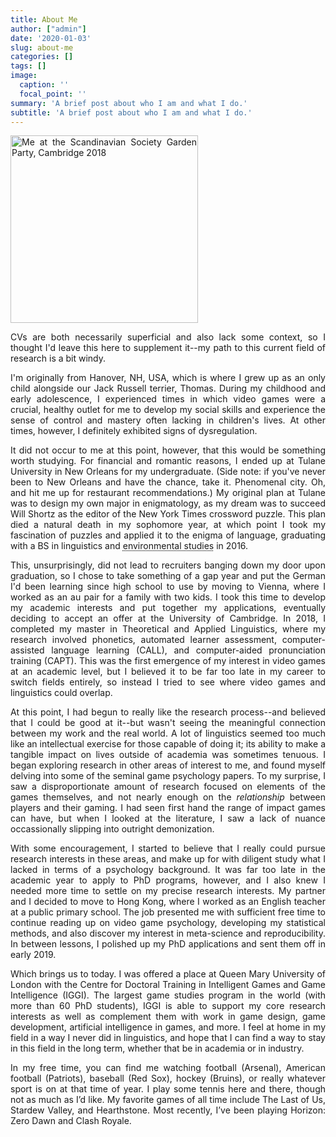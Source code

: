 ```yaml
---
title: About Me
author: ["admin"]
date: '2020-01-03'
slug: about-me
categories: []
tags: []
image:
  caption: ''
  focal_point: ''
summary: 'A brief post about who I am and what I do.'
subtitle: 'A brief post about who I am and what I do.'
---
```

<style>
body {
  text-align: justify;
}
h1, h2, h3, h4, h5, h6 {
  text-align: left;
}
</style>

<img src="/img/scansoc.jpg" alt="Me at the Scandinavian Society Garden Party, Cambridge 2018" width="300"/>

CVs are both necessarily superficial and also lack some context, so I thought I'd leave this here to supplement it--my path to this current field of research is a bit windy. 

I'm originally from Hanover, NH, USA, which is where I grew up as an only child alongside our Jack Russell terrier, Thomas. During my childhood and early adolescence, I experienced times in which video games were a crucial, healthy outlet for me to develop my social skills and experience the sense of control and mastery often lacking in children's lives. At other times, however, I definitely exhibited signs of dysregulation. 

It did not occur to me at this point, however, that this would be something worth studying. For financial and romantic reasons, I ended up at Tulane University in New Orleans for my undergraduate. (Side note: if you've never been to New Orleans and have the chance, take it. Phenomenal city. Oh, and hit me up for restaurant recommendations.) My original plan at Tulane was to design my own major in enigmatology, as my dream was to succeed Will Shortz as the editor of the New York Times crossword puzzle. This plan died a natural death in my sophomore year, at which point I took my fascination of puzzles and applied it to the enigma of language, graduating with a BS in linguistics and <abbr title="Why I majored in environmental studies, I couldn't tell you to this day.">environmental studies</abbr> in 2016. 

This, unsurprisingly, did not lead to recruiters banging down my door upon graduation, so I chose to take something of a gap year and put the German I'd been learning since high school to use by moving to Vienna, where I worked as an au pair for a family with two kids. I took this time to develop my academic interests and put together my applications, eventually deciding to accept an offer at the University of Cambridge. In 2018, I completed my master in Theoretical and Applied Linguistics, where my research involved  phonetics, automated learner assessment, computer-assisted language learning (CALL), and computer-aided pronunciation training (CAPT). This was the first emergence of my interest in video games at an academic level, but I believed it to be far too late in my career to switch fields entirely, so instead I tried to see where video games and linguistics could overlap. 

At this point, I had begun to really like the research process--and believed that I could be good at it--but wasn't seeing the meaningful connection between my work and the real world. A lot of linguistics seemed too much like an intellectual exercise for those capable of doing it; its ability to make a tangible impact on lives outside of academia was sometimes tenuous. I began exploring research in other areas of interest to me, and found myself delving into some of the seminal game psychology papers. To my surprise, I saw a disproportionate amount of research focused on elements of the games themselves, and not nearly enough on the <i>relationship</i> between players and their gaming. I had seen first hand the range of impact games can have, but when I looked at the literature, I saw a lack of nuance occassionally slipping into outright demonization. 

With some encouragement, I started to believe that I really could pursue research interests in these areas, and make up for with diligent study what I lacked in terms of a psychology background. It was far too late in the academic year to apply to PhD programs, however, and I also knew I needed more time to settle on my precise research interests. My partner and I decided to move to Hong Kong, where I worked as an English teacher at a public primary school. The job presented me with sufficient free time to continue reading up on video game psychology, developing my statistical methods, and also discover my interest in meta-science and reproducibility. In between lessons, I polished up my PhD applications and sent them off in early 2019.

Which brings us to today. I was offered a place at Queen Mary University of London with the Centre for Doctoral Training in Intelligent Games and Game Intelligence (IGGI). The largest game studies program in the world (with more than 60 PhD students), IGGI is able to support my core research interests as well as complement them with work in game design, game development, artificial intelligence in games, and more. I feel at home in my field in a way I never did in linguistics, and hope that I can find a way to stay in this field in the long term, whether that be in academia or in industry.

In my free time, you can find me watching football (Arsenal), American football (Patriots), baseball (Red Sox), hockey (Bruins), or really whatever sport is on at that time of year. I play some tennis here and there, though not as much as I’d like. My favorite games of all time include The Last of Us, Stardew Valley, and Hearthstone. Most recently, I’ve been playing Horizon: Zero Dawn and Clash Royale.